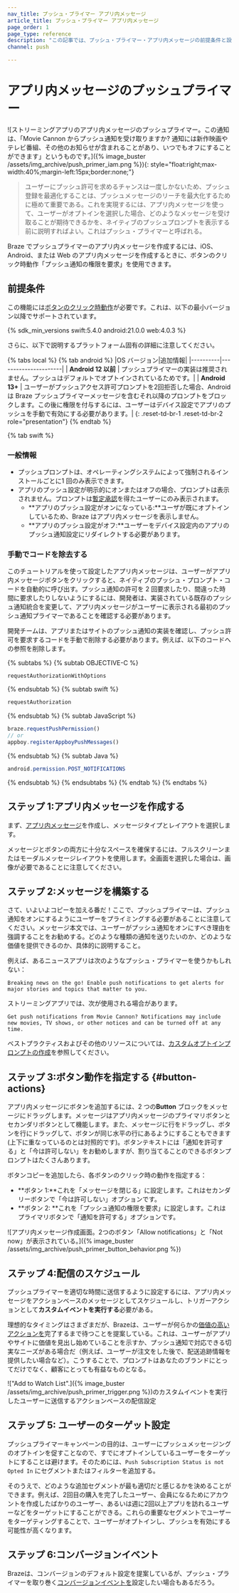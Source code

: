 ```yaml
---
nav_title: プッシュ・プライマー アプリ内メッセージ
article_title: プッシュ・プライマー アプリ内メッセージ
page_order: 1
page_type: reference
description: "この記事では、プッシュ・プライマー・アプリ内メッセージの前提条件と設定方法について説明する。"
channel: push

---
```


# アプリ内メッセージのプッシュプライマー

![ストリーミングアプリのアプリ内メッセージのプッシュプライマー。この通知は、「Movie Cannon からプッシュ通知を受け取りますか? 通知には新作映画やテレビ番組、その他のお知らせが含まれることがあり、いつでもオフにすることができます」というものです。]({% image_buster /assets/img_archive/push_primer_iam.png %}){: style="float:right;max-width:40%;margin-left:15px;border:none;"}

> ユーザーにプッシュ許可を求めるチャンスは一度しかないため、プッシュ登録を最適化することは、プッシュメッセージのリーチを最大化するために極めて重要である。これを実現するには、アプリ内メッセージを使って、ユーザーがオプトインを選択した場合、どのようなメッセージを受け取ることが期待できるかを、ネイティブのプッシュプロンプトを表示する前に説明すればよい。これはプッシュ・プライマーと呼ばれる。

Braze でプッシュプライマーのアプリ内メッセージを作成するには、iOS、Android、または Web のアプリ内メッセージを作成するときに、ボタンのクリック時動作「プッシュ通知の権限を要求」を使用できます。

## 前提条件

この機能には[ボタンのクリック時動作](#button-actions)が必要です。これは、以下の最小バージョン以降でサポートされています。

{% sdk_min_versions swift:5.4.0 android:21.0.0 web:4.0.3 %}

さらに、以下で説明するプラットフォーム固有の詳細に注意してください。

{% tabs local %}
{% tab android %}
|OS バージョン|追加情報|
\|----------|----------------------|
| **Android 12 以前** | プッシュプライマーの実装は推奨されません。プッシュはデフォルトでオプトインされているためです。|
| **Android 13+** | ユーザーがプッシュアクセス許可プロンプトを2回拒否した場合、Android は Braze プッシュプライマーメッセージを含むそれ以降のプロンプトをブロックします。この後に権限を付与するには、ユーザーはデバイス設定でアプリのプッシュを手動で有効にする必要があります。|
{: .reset-td-br-1 .reset-td-br-2 role="presentation"}
{% endtab %}

{% tab swift %}
### 一般情報

- プッシュプロンプトは、オペレーティングシステムによって強制されるインストールごとに1 回のみ表示できます。
- アプリのプッシュ設定が明示的にオンまたはオフの場合、プロンプトは表示されません。プロンプトは[暫定承認](https://developer.apple.com/documentation/usernotifications/asking_permission_to_use_notifications#3544375)を得たユーザーにのみ表示されます。
  - **アプリのプッシュ設定がオンになっている:**ユーザが既にオプトインしているため、Braze はアプリ内メッセージを表示しません。
  - **アプリのプッシュ設定がオフ:**ユーザーをデバイス設定内のアプリのプッシュ通知設定にリダイレクトする必要があります。

### 手動でコードを除去する

このチュートリアルを使って設定したアプリ内メッセージは、ユーザーがアプリ内メッセージボタンをクリックすると、ネイティブのプッシュ・プロンプト・コードを自動的に呼び出す。プッシュ通知の許可を 2 回要求したり、間違った時間に要求したりしないようにするには、開発者は、実装されている既存のプッシュ通知統合を変更して、アプリ内メッセージがユーザーに表示される最初のプッシュ通知プライマーであることを確認する必要があります。

開発チームは、アプリまたはサイトのプッシュ通知の実装を確認し、プッシュ許可を要求するコードを手動で削除する必要があります。例えば、以下のコードへの参照を削除します。

{% subtabs %}
{% subtab OBJECTIVE-C %}
```objc
requestAuthorizationWithOptions
```
{% endsubtab %}
{% subtab swift %}
```swift
requestAuthorization
```
{% endsubtab %}
{% subtab JavaScript %}
```javascript
braze.requestPushPermission()
// or
appboy.registerAppboyPushMessages()
```
{% endsubtab %}
{% subtab Java %}
```java
android.permission.POST_NOTIFICATIONS
```
{% endsubtab %}
{% endsubtabs %}
{% endtab %}
{% endtabs %}

## ステップ 1:アプリ内メッセージを作成する

まず、[アプリ内メッセージ]({{site.baseurl}}/user_guide/message_building_by_channel/in-app_messages/create/)を作成し、メッセージタイプとレイアウトを選択します。

メッセージとボタンの両方に十分なスペースを確保するには、フルスクリーンまたはモーダルメッセージレイアウトを使用します。全画面を選択した場合は、画像が必要であることに注意してください。

## ステップ 2:メッセージを構築する

さて、いよいよコピーを加える番だ！ここで、プッシュプライマーは、プッシュ通知をオンにするようにユーザーをプライミングする必要があることに注意してください。メッセージ本文では、ユーザーがプッシュ通知をオンにすべき理由を強調することをお勧めする。どのような種類の通知を送りたいのか、どのような価値を提供できるのか、具体的に説明すること。

例えば、あるニュースアプリは次のようなプッシュ・プライマーを使うかもしれない：

```plaintext
Breaking news on the go! Enable push notifications to get alerts for major stories and topics that matter to you.
```

ストリーミングアプリでは、次が使用される場合があります。

```plaintext
Get push notifications from Movie Cannon? Notifications may include new movies, TV shows, or other notices and can be turned off at any time.
```

ベストプラクティスおよびその他のリソースについては、[カスタムオプトインプロンプトの作成]({{site.baseurl}}/user_guide/message_building_by_channel/push/best_practices/push_primer_messages/)を参照してください。

## ステップ 3:ボタン動作を指定する {#button-actions}

アプリ内メッセージにボタンを追加するには、2 つの**Button** ブロックをメッセージにドラッグします。メッセージはアプリ内メッセージのプライマリボタンとセカンダリボタンとして機能します。また、メッセージに行をドラッグし、ボタンを行にドラッグして、ボタンが同じ水平の行にあるようにすることもできます(上下に重なっているのとは対照的です)。ボタンテキストには「通知を許可する」と「今は許可しない」をお勧めしますが、割り当てることのできるボタンプロンプトはたくさんあります。

ボタンコピーを追加したら、各ボタンのクリック時の動作を指定する：

- **ボタン 1:**これを「メッセージを閉じる」に設定します。これはセカンダリーボタンで「今は許可しない」オプションです。
- **ボタン 2: **これを「プッシュ通知の権限を要求」に設定します。これはプライマリボタンで「通知を許可する」オプションです。

![アプリ内メッセージ作成画面。2つのボタン「Allow notifications」と「Not now」が表示されている。]({% image_buster /assets/img_archive/push_primer_button_behavior.png %})

## ステップ 4:配信のスケジュール

プッシュプライマーを適切な時間に送信するように設定するには、アプリ内メッセージをアクションベースのメッセージとしてスケジュールし、トリガーアクションとして**カスタムイベントを実行する**必要がある。

理想的なタイミングはさまざまだが、Brazeは、ユーザーが何らかの[価値の高いアクションを](https://www.braze.com/resources/videos/mapping-high-value-actions)完了するまで待つことを提案している。これは、ユーザーがアプリやサイトに価値を見出し始めていることを示すか、プッシュ通知で対応できる切実なニーズがある場合だ（例えば、ユーザーが注文をした後で、配送追跡情報を提供したい場合など）。こうすることで、プロンプトはあなたのブランドにとってだけでなく、顧客にとっても有益なものとなる。

!["Add to Watch List".]({% image_buster /assets/img_archive/push_primer_trigger.png %})のカスタムイベントを実行したユーザーに送信するアクションベースの配信設定

## ステップ 5: ユーザーのターゲット設定

プッシュプライマーキャンペーンの目的は、ユーザーにプッシュメッセージングのオプトインを促すことなので、すでにオプトインしているユーザーをターゲットにすることは避けます。そのためには、`Push Subscription Status is not Opted In` にセグメントまたはフィルターを追加する。

そのうえで、どのような追加セグメントが最も適切だと感じるかを決めることができます。例えば、2回目の購入を完了したユーザー、会員になるためにアカウントを作成したばかりのユーザー、あるいは週に2回以上アプリを訪れるユーザーなどをターゲットにすることができる。これらの重要なセグメントでユーザーをターゲティングすることで、ユーザーがオプトインし、プッシュを有効にする可能性が高くなります。

## ステップ 6:コンバージョンイベント

Brazeは、コンバージョンのデフォルト設定を提案しているが、プッシュ・プライマーを取り巻く[コンバージョンイベントを]({{site.baseurl}}/user_guide/engagement_tools/messaging_fundamentals/conversion_events/)設定したい場合もあるだろう。

